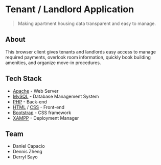 # Tenant / Landlord Application
> Making apartment housing data transparent and easy to manage.

## About
This browser client gives tenants and landlords easy access to manage required payments, overlook room information, quickly book building amenities, and organize move-in procedures.

## Tech Stack
* [Apache](https://httpd.apache.org/) - Web Server
* [MySQL](https://www.mysql.com/) - Database Management System
* [PHP](https://www.php.net/) - Back-end
* [HTML](https://developer.mozilla.org/en-US/docs/Web/HTML) / [CSS](https://developer.mozilla.org/en-US/docs/Web/CSS) - Front-end
* [Bootstrap](https://getbootstrap.com/) - CSS framework
* [XAMPP](https://www.apachefriends.org/index.html) - Deployment Manager

## Team

* Daniel Capacio
* Dennis Zheng
* Derryl Sayo
